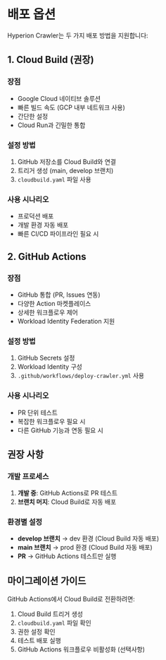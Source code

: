 # 배포 옵션

Hyperion Crawler는 두 가지 배포 방법을 지원합니다:

## 1. Cloud Build (권장)

### 장점
- Google Cloud 네이티브 솔루션
- 빠른 빌드 속도 (GCP 내부 네트워크 사용)
- 간단한 설정
- Cloud Run과 긴밀한 통합

### 설정 방법
1. GitHub 저장소를 Cloud Build와 연결
2. 트리거 생성 (main, develop 브랜치)
3. `cloudbuild.yaml` 파일 사용

### 사용 시나리오
- 프로덕션 배포
- 개발 환경 자동 배포
- 빠른 CI/CD 파이프라인 필요 시

## 2. GitHub Actions

### 장점
- GitHub 통합 (PR, Issues 연동)
- 다양한 Action 마켓플레이스
- 상세한 워크플로우 제어
- Workload Identity Federation 지원

### 설정 방법
1. GitHub Secrets 설정
2. Workload Identity 구성
3. `.github/workflows/deploy-crawler.yml` 사용

### 사용 시나리오
- PR 단위 테스트
- 복잡한 워크플로우 필요 시
- 다른 GitHub 기능과 연동 필요 시

## 권장 사항

### 개발 프로세스
1. **개발 중**: GitHub Actions로 PR 테스트
2. **브랜치 머지**: Cloud Build로 자동 배포

### 환경별 설정
- **develop 브랜치** → dev 환경 (Cloud Build 자동 배포)
- **main 브랜치** → prod 환경 (Cloud Build 자동 배포)
- **PR** → GitHub Actions 테스트만 실행

## 마이그레이션 가이드

GitHub Actions에서 Cloud Build로 전환하려면:

1. Cloud Build 트리거 생성
2. `cloudbuild.yaml` 파일 확인
3. 권한 설정 확인
4. 테스트 배포 실행
5. GitHub Actions 워크플로우 비활성화 (선택사항)